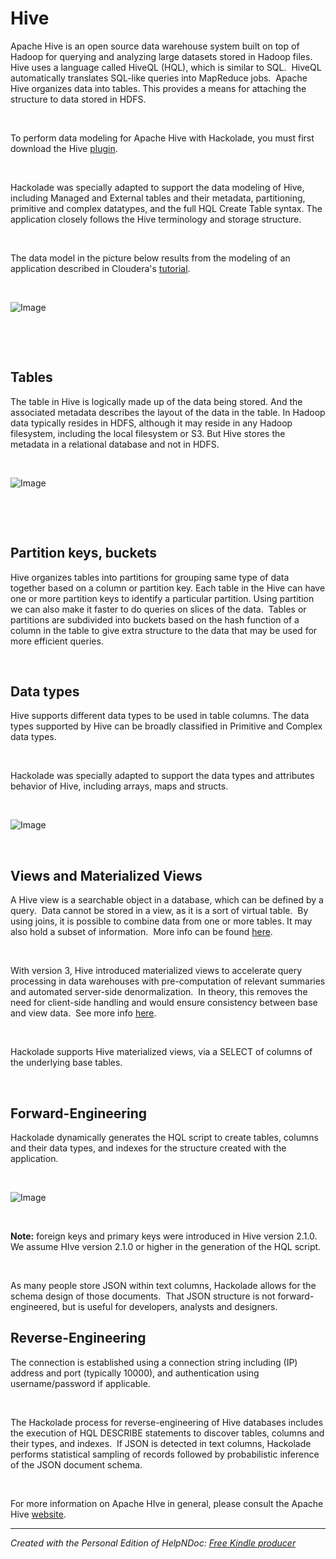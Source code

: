 # Hive

Apache Hive is an open source data warehouse system built on top of Hadoop for querying and analyzing large datasets stored in Hadoop files.&nbsp; Hive uses a language called HiveQL (HQL), which is similar to SQL.&nbsp; HiveQL automatically translates SQL-like queries into MapReduce jobs.&nbsp; Apache Hive organizes data into tables. This provides a means for attaching the structure to data stored in HDFS.

&nbsp;

To perform data modeling for Apache Hive with Hackolade, you must first download the Hive [plugin](<https://hackolade.com/help/DownloadadditionalDBtargetplugin.html> "target=\"\_blank\"").  

&nbsp;

Hackolade was specially adapted to support the data modeling of Hive, including Managed and External tables and their metadata, partitioning, primitive and complex datatypes, and the full HQL Create Table syntax. The application closely follows the Hive terminology and storage structure.

&nbsp;

The data model in the picture below results from the modeling of an application described in Cloudera's [tutorial](<https://www.cloudera.com/content/dam/www/marketing/documents/partners/ungated/cloudera-msazure-hadoop-deployment-guide.pdf> "target=\"\_blank\"").

&nbsp;

![Image](<lib/Hive%20workspace.png>)

&nbsp;

&nbsp;

## Tables ##

The table in Hive is logically made up of the data being stored. And the associated metadata describes the layout of the data in the table. In Hadoop data typically resides in HDFS, although it may reside in any Hadoop filesystem, including the local filesystem or S3. But Hive stores the metadata in a relational database and not in HDFS.

&nbsp;

![Image](<lib/Hive%20table%20properties.png>)

&nbsp;

&nbsp;

## Partition keys, buckets ##

Hive organizes tables into partitions for grouping same type of data together based on a column or partition key. Each table in the Hive can have one or more partition keys to identify a particular partition. Using partition we can also make it faster to do queries on slices of the data.&nbsp; Tables or partitions are subdivided into buckets based on the hash function of a column in the table to give extra structure to the data that may be used for more efficient queries.

&nbsp;

## Data types ##

Hive supports different data types to be used in table columns. The data types supported by Hive can be broadly classified in Primitive and Complex data types.

&nbsp;

Hackolade was specially adapted to support the data types and attributes behavior of Hive, including arrays, maps and structs.

&nbsp;

![Image](<lib/Hive%20data%20types.png>)

&nbsp;

## Views and Materialized Views ##

A Hive view is a searchable object in a database, which can be defined by a query.&nbsp; Data cannot be stored in a view, as it is a sort of virtual table.&nbsp; By using joins, it is possible to combine data from one or more tables. It may also hold a subset of information.&nbsp; More info can be found [here](<https://cwiki.apache.org/confluence/display/Hive/LanguageManual%20DDL#LanguageManualDDL-Create/Drop/AlterView> "target=\"\_blank\"").

&nbsp;

With version 3, Hive introduced materialized views to accelerate query processing in data warehouses with pre-computation of relevant summaries and automated server-side denormalization.&nbsp; In theory, this removes the need for client-side handling and would ensure consistency between base and view data.&nbsp; See more info [here](<https://cwiki.apache.org/confluence/display/Hive/Materialized%20views> "target=\"\_blank\"").

&nbsp;

Hackolade supports Hive materialized views, via a SELECT of columns of the underlying base tables.

&nbsp;

## Forward-Engineering ##

Hackolade dynamically generates the HQL script to create tables, columns and their data types, and indexes for the structure created with the application.

&nbsp;

![Image](<lib/Hive%20forward-engineering.png>)

&nbsp;

**Note:** foreign keys and primary keys were introduced in Hive version 2.1.0.&nbsp; We assume HIve version 2.1.0 or higher in the generation of the HQL script.

&nbsp;

As many people store JSON within text columns, Hackolade allows for the schema design of those documents.  That JSON structure is not forward-engineered, but is useful for developers, analysts and designers.

## Reverse-Engineering ##

The connection is established using a connection string including (IP) address and port (typically 10000), and authentication using username/password if applicable.

&nbsp;

The Hackolade process for reverse-engineering of Hive databases includes the execution of HQL DESCRIBE statements to discover tables, columns and their types, and indexes.  If JSON is detected in text columns, Hackolade performs statistical sampling of records followed by probabilistic inference of the JSON document schema.

&nbsp;

For more information on Apache HIve in general, please consult the Apache Hive [website](<https://hive.apache.org/> "target=\"\_blank\"").


***
_Created with the Personal Edition of HelpNDoc: [Free Kindle producer](<https://www.helpndoc.com/feature-tour/create-ebooks-for-amazon-kindle>)_
